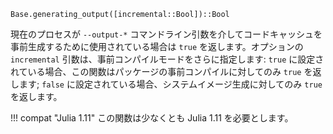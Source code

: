```
Base.generating_output([incremental::Bool])::Bool
```

現在のプロセスが `--output-*` コマンドライン引数を介してコードキャッシュを事前生成するために使用されている場合は `true` を返します。オプションの `incremental` 引数は、事前コンパイルモードをさらに指定します: `true` に設定されている場合、この関数はパッケージの事前コンパイルに対してのみ `true` を返します; `false` に設定されている場合、システムイメージ生成に対してのみ `true` を返します。

!!! compat "Julia 1.11"
    この関数は少なくとも Julia 1.11 を必要とします。

